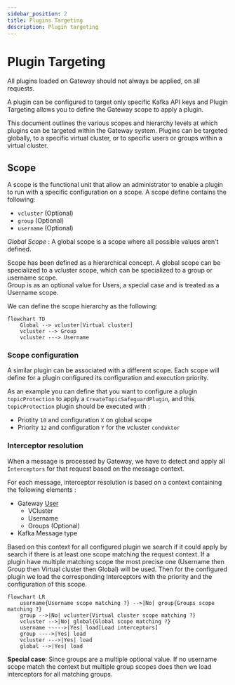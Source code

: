 ```yaml
---
sidebar_position: 2
title: Plugins Targeting
description: Plugin targeting
---
```


# Plugin Targeting

All plugins loaded on Gateway should not always be applied, on all requests. 

A plugin can be configured to target only specific Kafka API keys and Plugin Targeting allows you to define the Gateway scope to apply a plugin.

This document outlines the various scopes and hierarchy levels at which plugins can be targeted within the Gateway system. 
Plugins can be targeted globally, to a specific virtual cluster, or to specific users or groups within a virtual cluster.

## Scope

A scope is the functional unit that allow an administrator to enable a plugin to run with a specific configuration on a scope.
A scope define contains the following:
 - `vcluster` (Optional)
 - `group` (Optional)
 - `username` (Optional)

_Global Scope_ : A global scope is a scope where all possible values aren't defined.

Scope has been defined as a hierarchical concept. A global scope can be specialized to a vcluster scope, which can be specialized to a group or username scope.  
Group is as an optional value for Users, a special case and is treated as a Username scope.

We can define the scope hierarchy as the following:
```mermaid
flowchart TD
    Global --> vcluster[Virtual cluster]
    vcluster --> Group
    vcluster ---> Username
```

### Scope configuration

A similar plugin can be associated with a different scope. Each scope will define for a plugin configured its configuration and execution priority.  

As an example you can define that you want to configure a plugin `topicProtection` to apply a `CreateTopicSafeguardPlugin`, and this `topicProtection` plugin should be executed with : 
- Priotity `10` and configuration `X` on global scope
- Priority `12` and configuration `Y` for the vcluster `conduktor`


### Interceptor resolution

When a message is processed by Gateway, we have to detect and apply all `Interceptors` for that request based on the message context.

For each message, interceptor resolution is based on a context containing the following elements :
 - Gateway [User](../03-GatewayUser.md) 
   - VCluster
   - Username
   - Groups (Optional)
 - Kafka Message type

Based on this context for all configured plugin we search if it could apply by search if there is at least one scope matching the request context.
If a plugin have multiple matching scope the most precise one (Username then Group then Virtual cluster then Global) will be used.
Then for the configured plugin we load the corresponding Interceptors with the priority and the configuration of this scope.

```mermaid
flowchart LR
    username{Username scope matching ?} -->|No| group{Groups scope matching ?}
    group -->|No| vcluster{Virtual cluster scope matching ?}
    vcluster -->|No| global{Global scope matching ?}
    username ----->|Yes| load[Load interceptors]
    group ---->|Yes| load
    vcluster --->|Yes| load
    global -->|Yes| load
```

__Special case__: Since groups are a multiple optional value. If no username scope match the context but multiple group scopes does then we load interceptors for all matching groups.